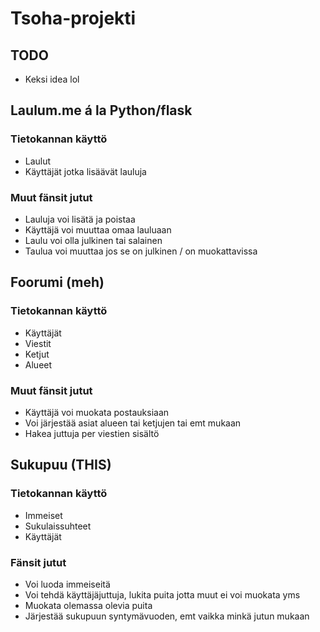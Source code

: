 # Tsoha-projekti

## TODO
* Keksi idea lol

## Laulum.me á la Python/flask
### Tietokannan käyttö
* Laulut
* Käyttäjät jotka lisäävät lauluja

### Muut fänsit jutut
* Lauluja voi lisätä ja poistaa
* Käyttäjä voi muuttaa omaa lauluaan
* Laulu voi olla julkinen tai salainen
* Taulua voi muuttaa jos se on julkinen / on muokattavissa

## Foorumi (meh)
### Tietokannan käyttö
* Käyttäjät
* Viestit
* Ketjut
* Alueet

### Muut fänsit jutut
* Käyttäjä voi muokata postauksiaan
* Voi järjestää asiat alueen tai ketjujen tai emt mukaan
* Hakea juttuja per viestien sisältö

## Sukupuu (THIS)
### Tietokannan käyttö
* Immeiset
* Sukulaissuhteet
* Käyttäjät

### Fänsit jutut
* Voi luoda immeiseitä
* Voi tehdä käyttäjäjuttuja, lukita puita jotta muut ei voi muokata yms
* Muokata olemassa olevia puita
* Järjestää sukupuun syntymävuoden, emt vaikka minkä jutun mukaan
